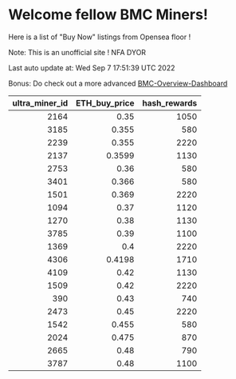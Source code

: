 # Welcome fellow BMC Miners!
Here is a list of "Buy Now" listings from Opensea floor !

Note: This is an unofficial site ! NFA DYOR

Last auto update at: Wed Sep  7 17:51:39 UTC 2022

Bonus: Do check out a more advanced [BMC-Overview-Dashboard](https://dune.com/defifunk/BMC-Overview-Dashboard)


|   ultra_miner_id |   ETH_buy_price |   hash_rewards |
|-----------------:|----------------:|---------------:|
|             2164 |          0.35   |           1050 |
|             3185 |          0.355  |            580 |
|             2239 |          0.355  |           2220 |
|             2137 |          0.3599 |           1130 |
|             2753 |          0.36   |            580 |
|             3401 |          0.366  |            580 |
|             1501 |          0.369  |           2220 |
|             1094 |          0.37   |           1120 |
|             1270 |          0.38   |           1130 |
|             3785 |          0.39   |           1100 |
|             1369 |          0.4    |           2220 |
|             4306 |          0.4198 |           1710 |
|             4109 |          0.42   |           1130 |
|             1509 |          0.42   |           2220 |
|              390 |          0.43   |            740 |
|             2473 |          0.45   |           2220 |
|             1542 |          0.455  |            580 |
|             2024 |          0.475  |            870 |
|             2665 |          0.48   |            790 |
|             3787 |          0.48   |           1100 |